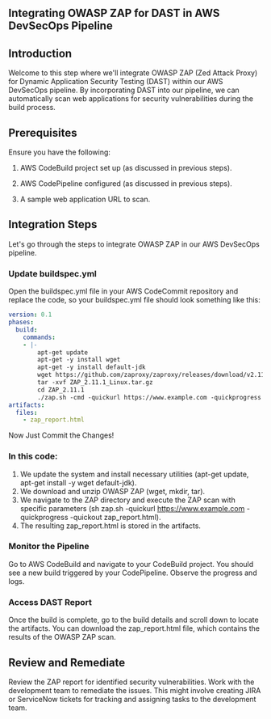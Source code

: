 ## Integrating OWASP ZAP for DAST in AWS DevSecOps Pipeline
## Introduction
Welcome to this step where we'll integrate OWASP ZAP (Zed Attack Proxy) for Dynamic Application Security Testing (DAST) within our AWS DevSecOps pipeline. By incorporating DAST into our pipeline, we can automatically scan web applications for security vulnerabilities during the build process.

## Prerequisites
Ensure you have the following:
1. AWS CodeBuild project set up (as discussed in previous steps).

2. AWS CodePipeline configured (as discussed in previous steps).

3. A sample web application URL to scan.

## Integration Steps
Let's go through the steps to integrate OWASP ZAP in our AWS DevSecOps pipeline.

### Update buildspec.yml
Open the buildspec.yml file in your AWS CodeCommit repository and replace the code, so your buildspec.yml file should look something like this:
```yaml
version: 0.1
phases:
  build:
    commands:
    - |-
        apt-get update
        apt-get -y install wget
        apt-get -y install default-jdk
        wget https://github.com/zaproxy/zaproxy/releases/download/v2.11.1/ZAP_2.11.1_Linux.tar.gz
        tar -xvf ZAP_2.11.1_Linux.tar.gz
        cd ZAP_2.11.1
        ./zap.sh -cmd -quickurl https://www.example.com -quickprogress -quickout ../zap_report.html 
artifacts:
  files:
    - zap_report.html
```
Now Just Commit the Changes!

### In this code:

1. We update the system and install necessary utilities (apt-get update, apt-get install -y wget default-jdk).
2. We download and unzip OWASP ZAP (wget, mkdir, tar).
3. We navigate to the ZAP directory and execute the ZAP scan with specific parameters (sh zap.sh -quickurl https://www.example.com -quickprogress -quickout zap_report.html).
4. The resulting zap_report.html is stored in the artifacts.

### Monitor the Pipeline
Go to AWS CodeBuild and navigate to your CodeBuild project. You should see a new build triggered by your CodePipeline. Observe the progress and logs.

### Access DAST Report
Once the build is complete, go to the build details and scroll down to locate the artifacts. You can download the zap_report.html file, which contains the results of the OWASP ZAP scan.

## Review and Remediate
Review the ZAP report for identified security vulnerabilities. Work with the development team to remediate the issues. This might involve creating JIRA or ServiceNow tickets for tracking and assigning tasks to the development team.


